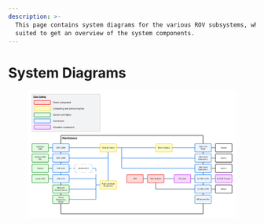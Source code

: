```yaml
---
description: >-
  This page contains system diagrams for the various ROV subsystems, which are
  suited to get an overview of the system components.
---
```


# System Diagrams

<figure><img src="../.gitbook/assets/single_line_diagram_main_enclosure.png" alt=""><figcaption></figcaption></figure>
